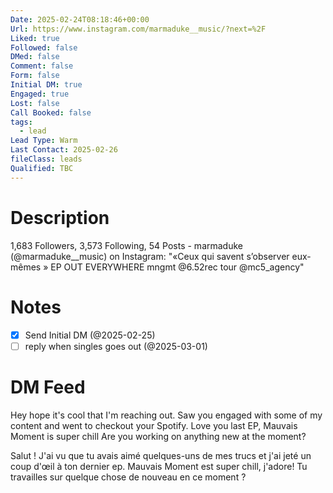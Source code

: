 ```yaml
---
Date: 2025-02-24T08:18:46+00:00
Url: https://www.instagram.com/marmaduke__music/?next=%2F
Liked: true
Followed: false
DMed: false
Comment: false
Form: false
Initial DM: true
Engaged: true
Lost: false
Call Booked: false
tags:
  - lead
Lead Type: Warm
Last Contact: 2025-02-26
fileClass: leads
Qualified: TBC
---
```

# Description
1,683 Followers, 3,573 Following, 54 Posts - marmaduke (@marmaduke__music) on Instagram: "«Ceux qui savent s’observer eux-mêmes » EP
OUT EVERYWHERE
mngmt @6.52rec
tour @mc5_agency"
# Notes
- [x] Send Initial DM (@2025-02-25)
- [ ] reply when singles goes out (@2025-03-01)
# DM Feed
Hey hope it's cool that I'm reaching out. Saw you engaged with some of my content and went to checkout your Spotify. Love you last EP, Mauvais Moment is super chill Are you working on anything new at the moment?

Salut ! J'ai vu que tu avais aimé quelques-uns de mes trucs et j'ai jeté un coup d'œil à ton dernier ep. Mauvais Moment est super chill, j'adore! Tu travailles sur quelque chose de nouveau en ce moment ?
